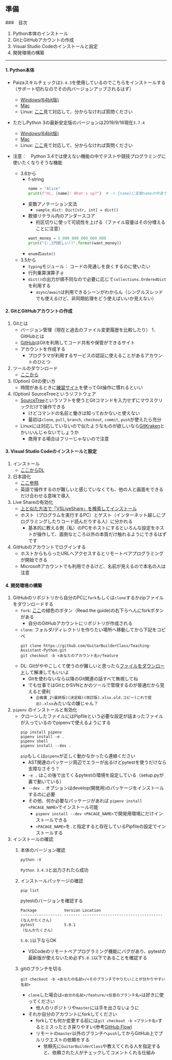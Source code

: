 ## 準備
###　目次
1. Python本体のインストール
1. GitとGitHubアカウントの作成
1. Visual Studio Codeのインストールと設定
1. 開発環境の構築


---
#### 1. Python本体
- Paizaスキルチェックは`3.4.3`を使用しているのでこちらをインストールする（サポート切れなのでその内バージョンアップされるはず）
    - [Windows(64bit版)](https://www.python.org/ftp/python/3.4.3/python-3.4.3.amd64.msi)
    - [Mac](https://www.python.org/ftp/python/3.4.3/python-3.4.3-macosx10.6.pkg)
    - Linux: [ここ](https://www.python.org/downloads/release/python-343/)見て対応して、分からなければ質問ください
- ただしPython 3の最新安定版のバージョンは2019/9/16現在`3.7.4`
    - [Windows(64bit版)](https://www.python.org/ftp/python/3.7.4/python-3.7.4-amd64-webinstall.exe)
    - [Mac](https://www.python.org/ftp/python/3.7.4/python-3.7.4-macosx10.9.pkg)
    - Linux: [ここ](https://www.python.org/downloads/release/python-374/)見て対応して、分からなければ質問ください
    
- 注意：　Python 3.4では使えない機能の中でテストや競技プログラミングに使いたくなりそうな機能
    - 3.6から
        - f-string
          ```python
          name = "Alice"
          print(f"Hi, {name}! What's up?")  # -> {name}に変数nameの中身である"Alice"が入り "Hi, Alice! What's up?" となる
          ```
        - 変数アノテーション文法
            - `sample_dict: Dict[str, int] = dict()`
        - 数値リテラル内のアンダースコア
            - 桁区切りに使って可読性を上げる（ファイル容量はその分増えることに注意）
            ```python
            want_money = 5_000_000_000_000_000
            print("{:,}円欲しい!!".format(want_money))
            ``` 
        - `enum`の`auto()`    
    - 3.5から
        - `typing`モジュール： コードの見通しを良くするのに使いたい
        - 行列乗算演算子 `@`
        - `dict()`の出力が順不同なので必要に応じて`collections.OrderedDict`を利用する
            - `async`/`await`は利用できるシーンがわからん（シングルスレッドでも使えるけど、非同期処理をどう使えばいいか見えない）

#### 2. GitとGitHubアカウントの作成
1. Gitとは
    - バージョン管理（現在と過去のファイル変更履歴を比較したり）
1．　GitHubとは
    - [GitHub](https://github.com)はGitを利用してコード共有や保管ができるサイト
    - アカウントを作成する
        - プログラマが利用するサービスの認証に使えることがあるアカウントのひとつ
1. ツールのダウンロード
    - [ここから](https://git-scm.com/book/ja/v2/%E4%BD%BF%E3%81%84%E5%A7%8B%E3%82%81%E3%82%8B-Git%E3%81%AE%E3%82%A4%E3%83%B3%E3%82%B9%E3%83%88%E3%83%BC%E3%83%AB)
1. (Option) Gitの使い方
    - 時間があるときに[練習サイト](https://learngitbranching.js.org/)を使ってGit操作に慣れるといい
1. (Option) SourceTreeというソフトウェア
    - [SourceTree](https://prog-8.com/blogs/how_to_use_sourcetree)というソフトを使うとGitコマンドを入力せずにマウスクリックだけで操作できる
        - けどコマンドの名前と働きは知っておかないと使えない
        - 最初は`clone`, `pull`, `branch`,  `checkout`, `commit`, `push`が使えたら充分
    - Linuxには対応していないので似たようなものが欲しいなら[GitKraken](https://www.gitkraken.com/)とかいいんじゃないでしょうか
        - 商用する場合はフリーじゃないので注意

#### 3. Visual Studio Codeのインストールと設定
1. インストール
    - [ここからDL](https://code.visualstudio.com/download)
1. 日本語化
    - [ここ参照](https://qiita.com/HiroCh/items/481adfa969dbe689f566)
    - 英語で操作するのが難しいと感じていなくても、他の人と画面をできるだけ合わせる意味で導入
1. Live Shareの有効化
    - [上と似た方法で「VSLiveShare」を検索してインストール](https://qiita.com/mh4gf/items/8f072b2faabba90937d3)
    - ホスト（プログラムを実行するPC）とゲスト（インターネット越しにプログラミングしたりコード読んだりする人）に分かれる
        - 基本的に教える側（私）のPCをホストにするといろんな設定をホストが操作して、面倒なところ以外の本質だけ触れるようにできるはずです
1. GitHubのアカウントでログインする
    - ホストからもらったURLへアクセスするとリモートペアプログラミングが開始できる
    - Microsoftアカウントでも利用できるけど、名前が見えるので本名の人は注意
   
#### 4. 開発環境の構築
1. GitHubのリポジトリから自分のPCに`fork`もしくは`clone`するかzipファイルをダウンロードする
    - `fork`: [ここ](https://github.com/GuitarBuilderClass/Teaching-Assistant-Python)の緑色のボタン（Read the guide)の右下らへんにforkボタンがある
        - 自分のGitHubアカウントにリポジトリが作成される        
    - `clone`: フォルダ/ディレクトリを作りたい場所へ移動してから下記をコピペ
        ```
        git clone https://github.com/GuitarBuilderClass/Teaching-Assistant-Python.git
        git checkout -b <あなたのアカウント名>/feature
        ```
    - DL: Gitがややこしくて使うのが難しいと思ったら[ファイルをダウンロード](https://github.com/GuitarBuilderClass/Teaching-Assistant-Python/archive/master.zip)して解凍してもいいよ
        - Gitを使わないなら以降のGit関連の話すべて無視してね
        - でも仕事ではGitとかSVNとかのツールで管理するのが普通だから覚えると便利
            - `企画書_2(最終版)(決定稿)(改訂版).xlsx.old.コピー(これで提出).xlsx`みたいなの嫌じゃん？
1. `pipenv` のインストールと有効化
    - クローンしたファイルにはPipfileという必要な設定が詰まったファイルが入っているのでpipenvで使えるようにする
        ```
        pip install pipenv
        pipenv install -e .
        pipenv shell
        pipenv install --dev .
        ```
        `pip`もしくは`pipenv`が正しく動かなかったら連絡ください
        - AST関連のパッケージ周辺でエラーが出るけどpytestを使うだけなら支障なさそう？  
        - `-e .` はこの後で出てくるpytestの環境を設定している（setup.pyが裏で動いている）  
        - `--dev .` オプションはdevelop(開発用)のパッケージをインストールするのに必要  
        - その他、何か必要なパッケージがあれば `pipenv install <PACAGE_NAME>`でインストール可能  
            - `pipenv install --dev <PACAGE_NAME>`で開発用環境にだけインストールできる
            - `<PACAGE_NAME>`を`.`と指定すると存在しているPipfileの設定でインストールする
1. インストールの確認
    1. 本体のバージョン確認　　
        ```
        python -V
        ```
        `Python 3.4.3`と出力されたら成功
    1. インストールパッケージの確認
        ```
        pip list
        ```
        
        pytestのバージョンを確認する
        ```
        Package            Version Location
        ------------------ ------- -----------------------------------
        (なんかたくさん)
        pytest             5.0.1
        （なんかたくさん）
        ```
        `5.0.1`以下ならOK
        - VSCodeのリモートペアプログラミング機能にバグがあり、pytestの最新版が使えないため必ず`5.0.1`以下であることを確認する  
    1. gitのブランチを切る
        ```
        git checkout -b <あなたの名前>/<そのブランチでやりたいことが分かりやすい名前>
        ```
        - `clone`した場合は`<自分の名前>/feature/<任意のブランチ名>`は好きに使ってください  
            - 他人のリポジトリや`master`には手を出さないように　　
        - それか自分のアカウントにforkしてください
            - forkしても何か変更する前には`git checkout -b <ブランチ名>`するとミスったとき戻りやすい(参考[GitHub Flow](https://gist.github.com/Gab-km/3705015))
            - リモートの`master`以外のブランチへ`push`してからGitHub上でプルリクエストの依頼をする
                - 依頼先に`GuitarBuilderClass`や教えてくれる人を指定すると、依頼された人がチェックしてコメントくれる仕組み